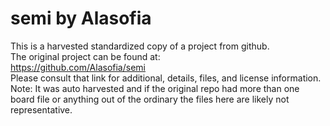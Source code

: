 
# semi by Alasofia  
This is a harvested standardized copy of a project from github.  
The original project can be found at:  
https://github.com/Alasofia/semi  
Please consult that link for additional, details, files, and license information.  
Note: It was auto harvested and if the original repo had more than one board file or anything out of the ordinary the files here are likely not representative.  
    